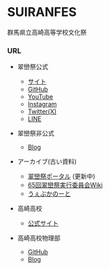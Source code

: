 # SUIRANFES
群馬県立高崎高等学校文化祭

### URL
- 翠巒祭公式
  - [サイト](https://suiranfes.blue)
  - [GitHub](https://github.com/suiranfes)
  - [YouTube](https://www.youtube.com/channel/UCJDsPPGj-ZmpGr1GJ3Qp6TQ)
  - [Instagram](https://www.instagram.com/suiranfes_tktk)
  - [Twitter(X)](https://twitter.com/suiranfes)
  - [LINE](http://nav.cx/hL3RAkF)
 
- 翠巒祭非公式
  - [Blog](https://suiranfes.github.io/blog.suiranfes.blue/)

- アーカイブ(古い資料)
  - [翠巒祭ポータル](https://suiranfes.github.io/) (更新中)
  - [65回翠巒祭実行委員会Wiki](https://suiranfes.github.io/wiki.suiranfes.com/#!index.md)
  - [うぇぶかのーと](https://suiranfes.github.io/note.suiranfes.com/)

- 高崎高校
  - [公式サイト](https://takasaki-hs.gsn.ed.jp)

- 高崎高校物理部
  - [GitHub](https://github.com/takasaki-physics)
  - [Blog](https://takasaki-physics.github.io)
